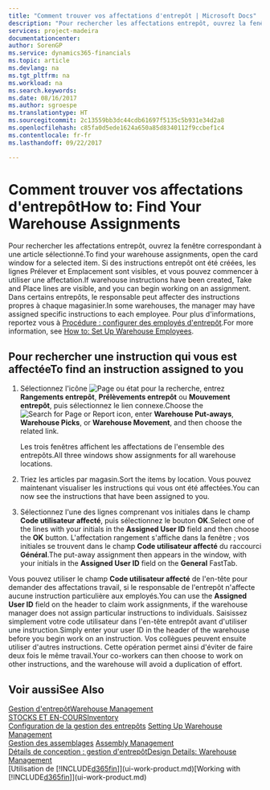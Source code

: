 ```yaml
---
title: "Comment trouver vos affectations d'entrepôt | Microsoft Docs"
description: "Pour rechercher les affectations entrepôt, ouvrez la fenêtre correspondant à une article sélectionné. Si des instructions entrepôt ont été créées, les lignes Prélever et Emplacement sont visibles, et vous pouvez commencer à utiliser une affectation. Dans certains entrepôts, le responsable peut affecter des instructions propres à chaque magasinier."
services: project-madeira
documentationcenter: 
author: SorenGP
ms.service: dynamics365-financials
ms.topic: article
ms.devlang: na
ms.tgt_pltfrm: na
ms.workload: na
ms.search.keywords: 
ms.date: 08/16/2017
ms.author: sgroespe
ms.translationtype: HT
ms.sourcegitcommit: 2c13559bb3dc44cdb61697f5135c5b931e34d2a8
ms.openlocfilehash: c85fa0d5ede1624a650a85d8340112f9ccbef1c4
ms.contentlocale: fr-fr
ms.lasthandoff: 09/22/2017

---
```

# <a name="how-to-find-your-warehouse-assignments"></a><span data-ttu-id="7d3c1-105">Comment trouver vos affectations d'entrepôt</span><span class="sxs-lookup"><span data-stu-id="7d3c1-105">How to: Find Your Warehouse Assignments</span></span>
<span data-ttu-id="7d3c1-106">Pour rechercher les affectations entrepôt, ouvrez la fenêtre correspondant à une article sélectionné.</span><span class="sxs-lookup"><span data-stu-id="7d3c1-106">To find your warehouse assignments, open the card window for a selected item.</span></span> <span data-ttu-id="7d3c1-107">Si des instructions entrepôt ont été créées, les lignes Prélever et Emplacement sont visibles, et vous pouvez commencer à utiliser une affectation.</span><span class="sxs-lookup"><span data-stu-id="7d3c1-107">If warehouse instructions have been created, Take and Place lines are visible, and you can begin working on an assignment.</span></span> <span data-ttu-id="7d3c1-108">Dans certains entrepôts, le responsable peut affecter des instructions propres à chaque magasinier.</span><span class="sxs-lookup"><span data-stu-id="7d3c1-108">In some warehouses, the manager may have assigned specific instructions to each employee.</span></span> <span data-ttu-id="7d3c1-109">Pour plus d'informations, reportez vous à [Procédure : configurer des employés d'entrepôt](warehouse-how-to-set-up-warehouse-employees.md).</span><span class="sxs-lookup"><span data-stu-id="7d3c1-109">For more information, see [How to: Set Up Warehouse Employees](warehouse-how-to-set-up-warehouse-employees.md).</span></span>

## <a name="to-find-an-instruction-assigned-to-you"></a><span data-ttu-id="7d3c1-110">Pour rechercher une instruction qui vous est affectée</span><span class="sxs-lookup"><span data-stu-id="7d3c1-110">To find an instruction assigned to you</span></span>  
1.  <span data-ttu-id="7d3c1-111">Sélectionnez l'icône ![Page ou état pour la recherche](media/ui-search/search_small.png "Page ou état pour la recherche"), entrez **Rangements entrepôt**, **Prélèvements entrepôt** ou **Mouvement entrepôt**, puis sélectionnez le lien connexe.</span><span class="sxs-lookup"><span data-stu-id="7d3c1-111">Choose the ![Search for Page or Report](media/ui-search/search_small.png "Search for Page or Report icon") icon, enter **Warehouse Put-aways**, **Warehouse Picks**, or **Warehouse Movement**, and then choose the related link.</span></span>

    <span data-ttu-id="7d3c1-112">Les trois fenêtres affichent les affectations de l'ensemble des entrepôts.</span><span class="sxs-lookup"><span data-stu-id="7d3c1-112">All three windows show assignments for all warehouse locations.</span></span>  

2. <span data-ttu-id="7d3c1-113">Triez les articles par magasin.</span><span class="sxs-lookup"><span data-stu-id="7d3c1-113">Sort the items by location.</span></span> <span data-ttu-id="7d3c1-114">Vous pouvez maintenant visualiser les instructions qui vous ont été affectées.</span><span class="sxs-lookup"><span data-stu-id="7d3c1-114">You can now see the instructions that have been assigned to you.</span></span>  
3. <span data-ttu-id="7d3c1-115">Sélectionnez l'une des lignes comprenant vos initiales dans le champ **Code utilisateur affecté**, puis sélectionnez le bouton **OK**.</span><span class="sxs-lookup"><span data-stu-id="7d3c1-115">Select one of the lines with your initials in the **Assigned User ID** field and then choose the **OK** button.</span></span> <span data-ttu-id="7d3c1-116">L'affectation rangement s'affiche dans la fenêtre ; vos initiales se trouvent dans le champ **Code utilisateur affecté** du raccourci **Général**.</span><span class="sxs-lookup"><span data-stu-id="7d3c1-116">The put-away assignment then appears in the window, with your initials in the **Assigned User ID** field on the **General** FastTab.</span></span>  

<span data-ttu-id="7d3c1-117">Vous pouvez utiliser le champ **Code utilisateur affecté** de l'en-tête pour demander des affectations travail, si le responsable de l'entrepôt n'affecte aucune instruction particulière aux employés.</span><span class="sxs-lookup"><span data-stu-id="7d3c1-117">You can use the **Assigned User ID** field on the header to claim work assignments, if the warehouse manager does not assign particular instructions to individuals.</span></span> <span data-ttu-id="7d3c1-118">Saisissez simplement votre code utilisateur dans l'en-tête entrepôt avant d'utiliser une instruction.</span><span class="sxs-lookup"><span data-stu-id="7d3c1-118">Simply enter your user ID in the header of the warehouse before you begin work on an instruction.</span></span> <span data-ttu-id="7d3c1-119">Vos collègues peuvent ensuite utiliser d'autres instructions. Cette opération permet ainsi d'éviter de faire deux fois le même travail.</span><span class="sxs-lookup"><span data-stu-id="7d3c1-119">Your co-workers can then choose to work on other instructions, and the warehouse will avoid a duplication of effort.</span></span>  

## <a name="see-also"></a><span data-ttu-id="7d3c1-120">Voir aussi</span><span class="sxs-lookup"><span data-stu-id="7d3c1-120">See Also</span></span>  
[<span data-ttu-id="7d3c1-121">Gestion d'entrepôt</span><span class="sxs-lookup"><span data-stu-id="7d3c1-121">Warehouse Management</span></span>](warehouse-manage-warehouse.md)  
[<span data-ttu-id="7d3c1-122">STOCKS ET EN-COURS</span><span class="sxs-lookup"><span data-stu-id="7d3c1-122">Inventory</span></span>](inventory-manage-inventory.md)  
<span data-ttu-id="7d3c1-123">[Configuration de la gestion des entrepôts](warehouse-setup-warehouse.md)   </span><span class="sxs-lookup"><span data-stu-id="7d3c1-123">[Setting Up Warehouse Management](warehouse-setup-warehouse.md)   </span></span>  
<span data-ttu-id="7d3c1-124">[Gestion des assemblages](assembly-assemble-items.md)  </span><span class="sxs-lookup"><span data-stu-id="7d3c1-124">[Assembly Management](assembly-assemble-items.md)  </span></span>  
[<span data-ttu-id="7d3c1-125">Détails de conception : gestion d'entrepôt</span><span class="sxs-lookup"><span data-stu-id="7d3c1-125">Design Details: Warehouse Management</span></span>](design-details-warehouse-management.md)  
<span data-ttu-id="7d3c1-126">[Utilisation de [!INCLUDE[d365fin](includes/d365fin_md.md)]](ui-work-product.md)</span><span class="sxs-lookup"><span data-stu-id="7d3c1-126">[Working with [!INCLUDE[d365fin](includes/d365fin_md.md)]](ui-work-product.md)</span></span> 

